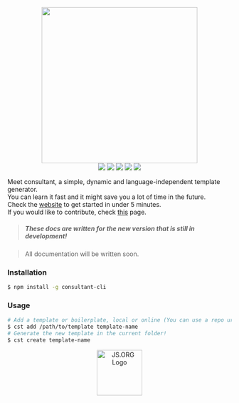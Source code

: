 <p align="center">
  <img src="http://i.imgur.com/RL2kYyg.png" width="350"><br />
  <img src="https://img.shields.io/badge/status-beta-16a085.svg">
  <img src="https://travis-ci.org/Jense5/consultant.svg?branch=master">
  <img src="https://img.shields.io/npm/v/consultant-cli.svg">
  <img src="https://img.shields.io/badge/%20%20%F0%9F%93%A6%F0%9F%9A%80-semantic--release-e10079.svg">
  <img src="https://img.shields.io/npm/l/consultant-cli.svg">
</p>


Meet consultant, a simple, dynamic and language-independent template generator.  
You can learn it fast and it might save you a lot of time in the future.  
Check the [website](http://jense5.github.io/consultant) to get started in under 5 minutes.  
If you would like to contribute, check [this](https://github.com/Jense5/consultant/blob/master/CONTRIBUTING.md) page.

> ##### These docs are written for the new version that is still in development!

> All documentation will be written soon.

### Installation

```sh
$ npm install -g consultant-cli
```

### Usage

```sh
# Add a template or boilerplate, local or online (You can use a repo url).
$ cst add /path/to/template template-name
# Generate the new template in the current folder!
$ cst create template-name
```

<p align="center">
  <a href="https://js.org" target="_blank" title="JS.ORG | JavaScript Community">
  <img src="https://logo.js.org/dark_horz.png" width="102" alt="JS.ORG Logo"/></a>
</p>
